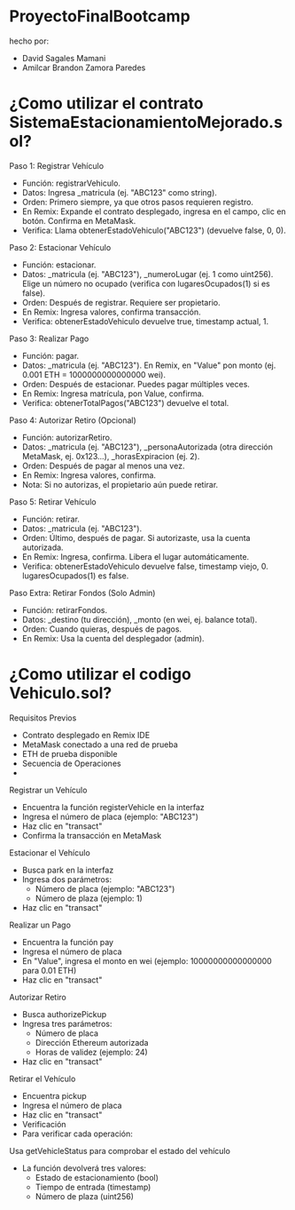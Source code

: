 # ProyectoFinalBootcamp
hecho por: 
- David Sagales Mamani 
- Amilcar Brandon Zamora Paredes

#
#
# ¿Como utilizar el contrato SistemaEstacionamientoMejorado.sol?
Paso 1: Registrar Vehículo
- Función: registrarVehiculo.
- Datos: Ingresa _matricula (ej. "ABC123" como string).
- Orden: Primero siempre, ya que otros pasos requieren registro.
- En Remix: Expande el contrato desplegado, ingresa en el campo, clic en botón. Confirma en MetaMask.
- Verifica: Llama obtenerEstadoVehiculo("ABC123") (devuelve false, 0, 0).

Paso 2: Estacionar Vehículo
- Función: estacionar.
- Datos: _matricula (ej. "ABC123"), _numeroLugar (ej. 1 como uint256). Elige un número no ocupado (verifica con lugaresOcupados(1) si es false).
- Orden: Después de registrar. Requiere ser propietario.
- En Remix: Ingresa valores, confirma transacción.
- Verifica: obtenerEstadoVehiculo devuelve true, timestamp actual, 1.

Paso 3: Realizar Pago
- Función: pagar.
- Datos: _matricula (ej. "ABC123"). En Remix, en "Value" pon monto (ej. 0.001 ETH = 1000000000000000 wei).
- Orden: Después de estacionar. Puedes pagar múltiples veces.
- En Remix: Ingresa matrícula, pon Value, confirma.
- Verifica: obtenerTotalPagos("ABC123") devuelve el total.

Paso 4: Autorizar Retiro (Opcional)
- Función: autorizarRetiro.
- Datos: _matricula (ej. "ABC123"), _personaAutorizada (otra dirección MetaMask, ej. 0x123...), _horasExpiracion (ej. 2).
- Orden: Después de pagar al menos una vez.
- En Remix: Ingresa valores, confirma.
- Nota: Si no autorizas, el propietario aún puede retirar.

Paso 5: Retirar Vehículo
- Función: retirar.
- Datos: _matricula (ej. "ABC123").
- Orden: Último, después de pagar. Si autorizaste, usa la cuenta autorizada.
- En Remix: Ingresa, confirma. Libera el lugar automáticamente.
- Verifica: obtenerEstadoVehiculo devuelve false, timestamp viejo, 0. lugaresOcupados(1) es false.

Paso Extra: Retirar Fondos (Solo Admin)
- Función: retirarFondos.
- Datos: _destino (tu dirección), _monto (en wei, ej. balance total).
- Orden: Cuando quieras, después de pagos.
- En Remix: Usa la cuenta del desplegador (admin).

#
#
# ¿Como utilizar el codigo Vehiculo.sol?
Requisitos Previos
- Contrato desplegado en Remix IDE
- MetaMask conectado a una red de prueba
- ETH de prueba disponible
- Secuencia de Operaciones
- 
Registrar un Vehículo
- Encuentra la función registerVehicle en la interfaz
- Ingresa el número de placa (ejemplo: "ABC123")
- Haz clic en "transact"
- Confirma la transacción en MetaMask

Estacionar el Vehículo
- Busca park en la interfaz
- Ingresa dos parámetros:
  + Número de placa (ejemplo: "ABC123")
  + Número de plaza (ejemplo: 1)
- Haz clic en "transact"

Realizar un Pago
- Encuentra la función pay
- Ingresa el número de placa
- En "Value", ingresa el monto en wei (ejemplo: 10000000000000000 para 0.01 ETH)
- Haz clic en "transact"

Autorizar Retiro
- Busca authorizePickup
- Ingresa tres parámetros:
  + Número de placa
  + Dirección Ethereum autorizada
  + Horas de validez (ejemplo: 24)
- Haz clic en "transact"

Retirar el Vehículo
- Encuentra pickup
- Ingresa el número de placa
- Haz clic en "transact"
- Verificación
- Para verificar cada operación:

Usa getVehicleStatus para comprobar el estado del vehículo
- La función devolverá tres valores:
  + Estado de estacionamiento (bool)
  + Tiempo de entrada (timestamp)
  + Número de plaza (uint256)
